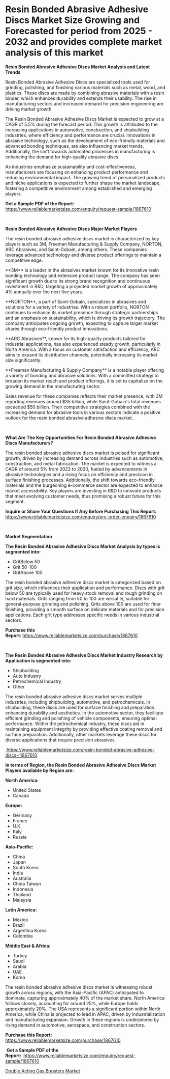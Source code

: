 <p><h1>Resin Bonded Abrasive Adhesive Discs Market Size Growing and Forecasted for period from 2025 - 2032 and provides complete market analysis of this market</h1></p><p><strong>Resin Bonded Abrasive Adhesive Discs Market Analysis and Latest Trends</strong></p>
<p><p>Resin Bonded Abrasive Adhesive Discs are specialized tools used for grinding, polishing, and finishing various materials such as metal, wood, and plastics. These discs are made by combining abrasive materials with a resin binder, which enhances durability and extends their usability. The rise in manufacturing sectors and increased demand for precision engineering are driving market growth.</p><p>The Resin Bonded Abrasive Adhesive Discs Market is expected to grow at a CAGR of 5.5% during the forecast period. This growth is attributed to the increasing applications in automotive, construction, and shipbuilding industries, where efficiency and performance are crucial. Innovations in abrasive technology, such as the development of eco-friendly materials and advanced bonding techniques, are also influencing market trends. Additionally, the shift towards automated processes in manufacturing is enhancing the demand for high-quality abrasive discs. </p><p>As industries emphasize sustainability and cost-effectiveness, manufacturers are focusing on enhancing product performance and reducing environmental impact. The growing trend of personalized products and niche applications is expected to further shape the market landscape, fostering a competitive environment among established and emerging players.</p></p>
<p><strong>Get a Sample PDF of the Report:&nbsp;</strong> <a href="https://www.reliablemarketsize.com/enquiry/request-sample/1867610?utm_campaign=3367&utm_medium=2&utm_source=Github&utm_content=ia&utm_term=12042025&utm_id=resin-bonded-abrasive-adhesive-discs">https://www.reliablemarketsize.com/enquiry/request-sample/1867610</a></p>
<p>&nbsp;</p>
<p><strong>Resin Bonded Abrasive Adhesive Discs Major Market Players</strong></p>
<p><p>The resin bonded abrasive adhesive discs market is characterized by key players such as 3M, Freeman Manufacturing & Supply Company, NORTON, ARC Abrasives, and Saint-Gobain, among others. These companies leverage advanced technology and diverse product offerings to maintain a competitive edge.</p><p>**3M** is a leader in the abrasives market known for its innovative resin bonding technology and extensive product range. The company has seen significant growth due to its strong brand recognition and continuous investment in R&D, targeting a projected market growth of approximately 4% annually over the next five years.</p><p>**NORTON**, a part of Saint-Gobain, specializes in abrasives and solutions for a variety of industries. With a robust portfolio, NORTON continues to enhance its market presence through strategic partnerships and an emphasis on sustainability, which is driving its growth trajectory. The company anticipates ongoing growth, expecting to capture larger market shares through eco-friendly product innovations.</p><p>**ARC Abrasives**, known for its high-quality products tailored for industrial applications, has also experienced steady growth, particularly in North America. With a focus on customer satisfaction and efficiency, ARC aims to expand its distribution channels, potentially increasing its market size significantly.</p><p>**Freeman Manufacturing & Supply Company** is a notable player offering a variety of bonding and abrasive solutions. With a committed strategy to broaden its market reach and product offerings, it is set to capitalize on the growing demand in the manufacturing sector.</p><p>Sales revenue for these companies reflects their market presence, with 3M reporting revenues around $35 billion, while Saint-Gobain's total revenues exceeded $50 billion. Their competitive strategies combined with the increasing demand for abrasive tools in various sectors indicate a positive outlook for the resin bonded abrasive adhesive discs market.</p></p>
<p>&nbsp;</p>
<p><strong>What Are The Key Opportunities For Resin Bonded Abrasive Adhesive Discs Manufacturers?</strong></p>
<p><p>The resin bonded abrasive adhesive discs market is poised for significant growth, driven by increasing demand across industries such as automotive, construction, and metal fabrication. The market is expected to witness a CAGR of around 5% from 2023 to 2030, fueled by advancements in abrasive technologies and a rising focus on efficiency and precision in surface finishing processes. Additionally, the shift towards eco-friendly materials and the burgeoning e-commerce sector are expected to enhance market accessibility. Key players are investing in R&D to innovate products that meet evolving customer needs, thus promising a robust future for this segment.</p></p>
<p><strong>Inquire or Share Your Questions If Any Before Purchasing This Report:</strong> <a href="https://www.reliablemarketsize.com/enquiry/pre-order-enquiry/1867610?utm_campaign=3367&utm_medium=2&utm_source=Github&utm_content=ia&utm_term=12042025&utm_id=resin-bonded-abrasive-adhesive-discs">https://www.reliablemarketsize.com/enquiry/pre-order-enquiry/1867610</a></p>
<p>&nbsp;</p>
<p><strong>Market Segmentation</strong></p>
<p><strong>The Resin Bonded Abrasive Adhesive Discs Market Analysis by types is segmented into:</strong></p>
<p><ul><li>GritBelow 50</li><li>Grit 50-100</li><li>GritAbove 100</li></ul></p>
<p><p>The resin bonded abrasive adhesive discs market is categorized based on grit size, which influences their application and performance. Discs with grit below 50 are typically used for heavy stock removal and rough grinding on hard materials. Grits ranging from 50 to 100 are versatile, suitable for general-purpose grinding and polishing. Grits above 100 are used for finer finishing, providing a smooth surface on delicate materials and for precision applications. Each grit type addresses specific needs in various industrial sectors.</p></p>
<p><strong>Purchase this Report:&nbsp;</strong><a href="https://www.reliablemarketsize.com/purchase/1867610?utm_campaign=3367&utm_medium=2&utm_source=Github&utm_content=ia&utm_term=12042025&utm_id=resin-bonded-abrasive-adhesive-discs">https://www.reliablemarketsize.com/purchase/1867610</a></p>
<p>&nbsp;</p>
<p><strong>The Resin Bonded Abrasive Adhesive Discs Market Industry Research by Application is segmented into:</strong></p>
<p><ul><li>Shipbuilding</li><li>Auto Industry</li><li>Petrochemical Industry</li><li>Other</li></ul></p>
<p><p>The resin bonded abrasive adhesive discs market serves multiple industries, including shipbuilding, automotive, and petrochemicals. In shipbuilding, these discs are used for surface finishing and preparation, enhancing durability and aesthetics. In the automotive sector, they facilitate efficient grinding and polishing of vehicle components, ensuring optimal performance. Within the petrochemical industry, these discs aid in maintaining equipment integrity by providing effective coating removal and surface preparation. Additionally, other markets leverage these discs for diverse applications that require precision abrasives.</p></p>
<p><a href="https://www.reliablemarketsize.com/resin-bonded-abrasive-adhesive-discs-r1867610?utm_campaign=3367&utm_medium=2&utm_source=Github&utm_content=ia&utm_term=12042025&utm_id=resin-bonded-abrasive-adhesive-discs">&nbsp;https://www.reliablemarketsize.com/resin-bonded-abrasive-adhesive-discs-r1867610</a></p>
<p><strong>In terms of Region, the Resin Bonded Abrasive Adhesive Discs Market Players available by Region are:</strong></p>
<p>
    <p> <strong> North America: </strong>
        <ul>
            <li>United States</li>
            <li>Canada</li>
        </ul>
        </p> 
    <p> <strong> Europe: </strong>
        <ul>
            <li>Germany</li>
            <li>France</li>
            <li>U.K.</li>
            <li>Italy</li>
            <li>Russia</li>
        </ul>
        </p> 
    <p> <strong> Asia-Pacific: </strong>
        <ul>
            <li>China</li>
            <li>Japan</li>
            <li>South Korea</li>
            <li>India</li>
            <li>Australia</li>
            <li>China Taiwan</li>
            <li>Indonesia</li>
            <li>Thailand</li>
            <li>Malaysia</li>
        </ul>
        </p> 
    <p> <strong> Latin America: </strong>
        <ul>
            <li>Mexico</li>
            <li>Brazil</li>
            <li>Argentina Korea</li>
            <li>Colombia</li>
        </ul>
        </p> 
    <p> <strong> Middle East & Africa: </strong>
        <ul>
            <li>Turkey</li>
            <li>Saudi</li>
            <li>Arabia</li>
            <li>UAE</li>
            <li>Korea</li>
        </ul>
    </p>
    </p>
<p><p>The resin bonded abrasive adhesive discs market is witnessing robust growth across regions, with the Asia-Pacific (APAC) anticipated to dominate, capturing approximately 40% of the market share. North America follows closely, accounting for around 25%, while Europe holds approximately 20%. The USA represents a significant portion within North America, while China is projected to lead in APAC, driven by industrialization and manufacturing expansion. Growth in these regions is underpinned by rising demand in automotive, aerospace, and construction sectors.</p></p>
<p><strong>Purchase this Report: </strong><a href="https://www.reliablemarketsize.com/purchase/1867610?utm_campaign=3367&utm_medium=2&utm_source=Github&utm_content=ia&utm_term=12042025&utm_id=resin-bonded-abrasive-adhesive-discs">https://www.reliablemarketsize.com/purchase/1867610</a></p>
<p>&nbsp;<strong>Get a Sample PDF of the Report:&nbsp;&nbsp;</strong><a href="https://www.reliablemarketsize.com/enquiry/request-sample/1867610?utm_campaign=3367&utm_medium=2&utm_source=Github&utm_content=ia&utm_term=12042025&utm_id=resin-bonded-abrasive-adhesive-discs">https://www.reliablemarketsize.com/enquiry/request-sample/1867610</a></p>
<p><strong></strong></p>
<p><p><a href="https://github.com/merkinedry7b/Market-Research-Report-List-1/blob/main/double-acting-gas-boosters-market.md?utm_campaign=3367&utm_medium=2&utm_source=Github&utm_content=ia&utm_term=12042025&utm_id=resin-bonded-abrasive-adhesive-discs">Double Acting Gas Boosters Market</a></p></p>